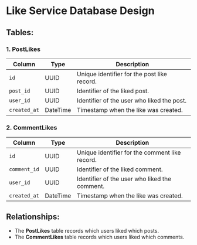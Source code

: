 # Like Service Database Design

## Tables:

### 1. **PostLikes**
| Column        | Type     | Description                                       |
|---------------|----------|---------------------------------------------------|
| `id`          | UUID     | Unique identifier for the post like record.       |
| `post_id`     | UUID     | Identifier of the liked post.                     |
| `user_id`     | UUID     | Identifier of the user who liked the post.        |
| `created_at`  | DateTime | Timestamp when the like was created.              |

### 2. **CommentLikes**
| Column        | Type     | Description                                       |
|---------------|----------|---------------------------------------------------|
| `id`          | UUID     | Unique identifier for the comment like record.    |
| `comment_id`  | UUID     | Identifier of the liked comment.                  |
| `user_id`     | UUID     | Identifier of the user who liked the comment.     |
| `created_at`  | DateTime | Timestamp when the like was created.              |

## Relationships:
- The **PostLikes** table records which users liked which posts.
- The **CommentLikes** table records which users liked which comments.
